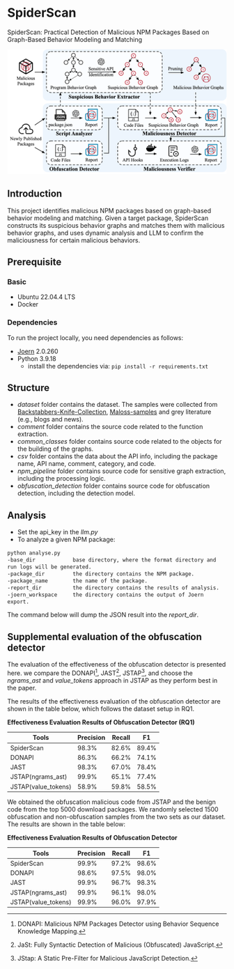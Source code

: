 # SpiderScan

SpiderScan: Practical Detection of Malicious NPM Packages Based on Graph-Based Behavior Modeling and Matching

![Approach Overview of SpiderScan](./overview.png)

## Introduction

This project identifies malicious NPM packages based on graph-based behavior modeling and matching. Given a target package, SpiderScan constructs its suspicious behavior graphs and matches them with malicious behavior graphs, and uses dynamic analysis and LLM to confirm the maliciousness for certain malicious behaviors.

## Prerequisite

### Basic

- Ubuntu 22.04.4 LTS
- Docker

### Dependencies

To run the project locally, you need dependencies as follows:

- [Joern](https://joern.io/) 2.0.260
- Python 3.9.18
  - install the dependencies via: `pip install -r requirements.txt`

## Structure

- *dataset* folder contains the dataset. The samples were collected from [Backstabbers-Knife-Collection](https://dasfreak.github.io/Backstabbers-Knife-Collection/), [Maloss-samples](https://github.com/osssanitizer/maloss) and grey literature (e.g., blogs and news).
- *comment* folder contains the source code related to the function extraction.
- *common_classes* folder contains source code related to the objects for the building of the graphs.
- *csv* folder contains the data about the API info, including the package name, API name, comment, category, and code.
- *npm_pipeline* folder contains source code for sensitive graph extraction, including the processing logic.
- *obfuscation_detection* folder contains source code for obfuscation detection, including the detection model.

## Analysis

- Set the api_key in the *llm.py*
- To analyze a given NPM package:

```
python analyse.py
-base_dir            base directory, where the format directory and run logs will be generated.
-package_dir         the directory contains the NPM package.
-package_name        the name of the package.
-report_dir          the directory contains the results of analysis.
-joern_workspace     the directory contains the output of Joern export.
```
The command below will dump the JSON result into the *report_dir*.

## Supplemental evaluation of the obfuscation detector

The evaluation of the effectiveness of the obfuscation detector is presented here.
we compare the DONAPI[^1], JAST[^2], JSTAP[^3], and choose the *ngrams_ast* and *value_tokens* approach in JSTAP as they perform best in the paper.

The results of the effectiveness evaluation of the obfuscation detector are shown in the table below, which follows the dataset setup in RQ1.

**Effectiveness Evaluation Results of Obfuscation Detector (RQ1)**

| Tools               | Precision | Recall | F1    |
| ------------------- | --------- | ------ | ----- |
| SpiderScan          | 98.3%     | 82.6%  | 89.4% |
| DONAPI              | 86.3%     | 66.2%  | 74.1% |
| JAST                | 98.3%     | 67.0%  | 78.4% |
| JSTAP(ngrams_ast)   | 99.9%     | 65.1%  | 77.4% |
| JSTAP(value_tokens) | 58.9%     | 59.8%  | 58.5% |

We obtained the obfuscation malicious code from JSTAP and the benign code from the top 5000 download packages. We randomly selected 1500 obfuscation and non-obfuscation samples from the two sets as our dataset. The results are shown in the table below:

**Effectiveness Evaluation Results of Obfuscation Detector**

| Tools               | Precision | Recall | F1    |
| ------------------- | --------- | ------ | ----- |
| SpiderScan          | 99.9%     | 97.2%  | 98.6% |
| DONAPI              | 98.6%     | 97.5%  | 98.0% |
| JAST                | 99.9%     | 96.7%  | 98.3% |
| JSTAP(ngrams_ast)   | 99.9%     | 96.1%  | 98.0% |
| JSTAP(value_tokens) | 99.9%     | 96.0%  | 97.9% |


[^1]: DONAPI: Malicious NPM Packages Detector using Behavior Sequence Knowledge Mapping.
[^2]: JaSt: Fully Syntactic Detection of Malicious (Obfuscated) JavaScript.
[^3]: JStap: A Static Pre-Filter for Malicious JavaScript Detection.